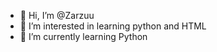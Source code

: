 - 👋 Hi, I’m @Zarzuu
- 👀 I’m interested in learning python and HTML
- 🌱 I’m currently learning Python

<!---
Zarzuu/Zarzuu is a ✨ special ✨ repository because its `README.md` (this file) appears on your GitHub profile.
You can click the Preview link to take a look at your changes.
--->
